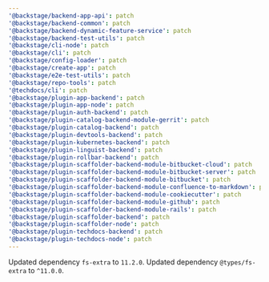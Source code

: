 ```yaml
---
'@backstage/backend-app-api': patch
'@backstage/backend-common': patch
'@backstage/backend-dynamic-feature-service': patch
'@backstage/backend-test-utils': patch
'@backstage/cli-node': patch
'@backstage/cli': patch
'@backstage/config-loader': patch
'@backstage/create-app': patch
'@backstage/e2e-test-utils': patch
'@backstage/repo-tools': patch
'@techdocs/cli': patch
'@backstage/plugin-app-backend': patch
'@backstage/plugin-app-node': patch
'@backstage/plugin-auth-backend': patch
'@backstage/plugin-catalog-backend-module-gerrit': patch
'@backstage/plugin-catalog-backend': patch
'@backstage/plugin-devtools-backend': patch
'@backstage/plugin-kubernetes-backend': patch
'@backstage/plugin-linguist-backend': patch
'@backstage/plugin-rollbar-backend': patch
'@backstage/plugin-scaffolder-backend-module-bitbucket-cloud': patch
'@backstage/plugin-scaffolder-backend-module-bitbucket-server': patch
'@backstage/plugin-scaffolder-backend-module-bitbucket': patch
'@backstage/plugin-scaffolder-backend-module-confluence-to-markdown': patch
'@backstage/plugin-scaffolder-backend-module-cookiecutter': patch
'@backstage/plugin-scaffolder-backend-module-github': patch
'@backstage/plugin-scaffolder-backend-module-rails': patch
'@backstage/plugin-scaffolder-backend': patch
'@backstage/plugin-scaffolder-node': patch
'@backstage/plugin-techdocs-backend': patch
'@backstage/plugin-techdocs-node': patch
---
```


Updated dependency `fs-extra` to `11.2.0`.
Updated dependency `@types/fs-extra` to `^11.0.0`.

